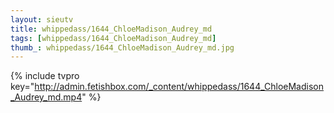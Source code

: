 ```yaml
--- 
layout: sieutv
title: whippedass/1644_ChloeMadison_Audrey_md
tags: [whippedass/1644_ChloeMadison_Audrey_md]
thumb_: whippedass/1644_ChloeMadison_Audrey_md.jpg
---
```

{% include tvpro key="http://admin.fetishbox.com/_content/whippedass/1644_ChloeMadison_Audrey_md.mp4" %} 
